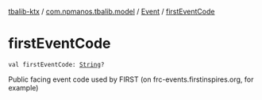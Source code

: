 [tbalib-ktx](../../index.md) / [com.npmanos.tbalib.model](../index.md) / [Event](index.md) / [firstEventCode](./first-event-code.md)

# firstEventCode

`val firstEventCode: `[`String`](https://kotlinlang.org/api/latest/jvm/stdlib/kotlin/-string/index.html)`?`

Public facing event code used by FIRST (on frc-events.firstinspires.org, for example)

